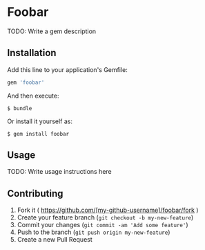 # Foobar

TODO: Write a gem description

## Installation

Add this line to your application's Gemfile:

```ruby
gem 'foobar'
```

And then execute:

    $ bundle

Or install it yourself as:

    $ gem install foobar

## Usage

TODO: Write usage instructions here

## Contributing

1. Fork it ( https://github.com/[my-github-username]/foobar/fork )
2. Create your feature branch (`git checkout -b my-new-feature`)
3. Commit your changes (`git commit -am 'Add some feature'`)
4. Push to the branch (`git push origin my-new-feature`)
5. Create a new Pull Request
